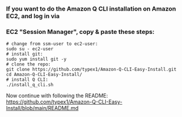 ### If you want to do the Amazon Q CLI installation on Amazon EC2, and log in via 
### EC2 "Session Manager", copy & paste these steps:

```
# change from ssm-user to ec2-user:
sudo su - ec2-user
# install git:
sudo yum install git -y
# clone the repo:
git clone https://github.com/typex1/Amazon-Q-CLI-Easy-Install.git
cd Amazon-Q-CLI-Easy-Install/
# install Q CLI:
./install_q_cli.sh
```

Now continue with following the README: https://github.com/typex1/Amazon-Q-CLI-Easy-Install/blob/main/README.md
